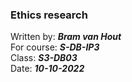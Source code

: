 ### Ethics research
Written by: ***Bram van Hout***\
For course: ***S-DB-IP3***\
Class: ***S3-DB03***\
Date: ***10-10-2022***
